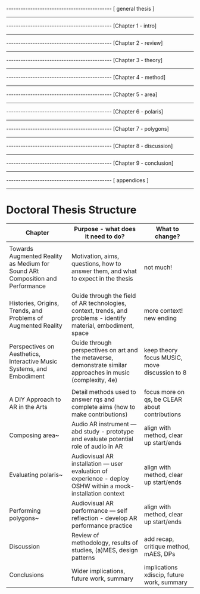 -------------------------------------------- [ general thesis ]
<!--    [ ] Outstanding Work
        Archiving
        [ ]     Statement on contenta availability -> email for access
        [ ]     Remove links to github in study chapters now that repo is at start
        Citations 2h
        [ ]     Check all citations in Zotero and in .bib
        [ ]     Decide on bibliography style
        Figures 4h 
        [ ]     Find sources for all figures used so far
        [ ]     Create Figure List
        [ ]     Add new figures to all chapters
            [ ] polaris Unity / Pd
            [ ] polygons Unity / Pd
            [ ] Discussion xrtspace new website
        [ ]     Figure placement, stacking, hspace etc.
        Tables 1h
        [ ]     Convert tables to LaTeX
        Punctuation 1h
        [ ]     Standardise quotation mark style in LaTeX
            [ ]     Single or double (British / American)
            [ ]     Fix to ` ' or `` ''
        [ ]     Check for double spcaes
        Footnotes 30m
        [ ]     Use of website links for non-citing material
        Frontmatter 1h
        [ ]     Complete acknowledgements
        [ ]     publications.tex layout
        Abstract 30m
        [ ]     Complete abstract text
        [ ]     abstract.tex layout and choose on name (summary?)
        Narrative / Voice 2h
        [ ]     Read chapter beginning / ends
        [ ]     1st or 3rd person?
        [ ]     Tenses
        LaTeX 2h
        [ ]     Enable hbox/vbox warnings and check all
        [ ]     Chapter styling, subtitle layout
        [ ]     Chapter Quote styling
        [ ]     Decide on clearpages and newpages and blankpages
        Vocabulary 1h
        [ ]     User, performer, immersant.
        [ ]     Another but I forgot
<!--    [x] Completed Work
--->
--------------------------------------------

-------------------------------------------- [Chapter 1 - intro]
<!--    [ ] Outstanding Work
        [ ]     Add working definitions
        [ ]     Re-draft
        [ ]     x
<!--    [x] Completed Work
        [x]     Chapter Quote
--->
--------------------------------------------

-------------------------------------------- [Chapter 2 - review]
<!--    [ ] Outstanding Work
        [ ]     Chapter Quote
        Include
        [ ]     Tanaka
        [ ]     Shaw
        [ ]     More context
<!--    [x] Completed Work
--->
--------------------------------------------
-------------------------------------------- [Chapter 3 - theory]
<!--    [ ] Outstanding Work
        [ ]     Trim quotes
<!--    [x] Completed Work
        [x]     Chapter Quote
--->
--------------------------------------------
-------------------------------------------- [Chapter 4 - method]
<!--    [ ] Outstanding Work
        [ ]     Chapter Quote
        [ ]     Look back at Miro diagram
        [ ]     x
<!--    [x] Completed Work
--->
--------------------------------------------
-------------------------------------------- [Chapter 5 - area]
<!--    [ ] Outstanding Work
        [ ]     Chapter Quote
        Documentation
        [ ]     Include study blog, repo, and wiki links.
        Other
        [ ]     Re-draft
        [ ]     Link to theory
        [ ]     Link to design patterns
        [ ]     x
<!--    [x] Completed Work
--->
--------------------------------------------
-------------------------------------------- [Chapter 6 - polaris]
<!--    [ ] Outstanding Work
        [ ]     Chapter Quote
        Documentation
        [ ]     Include study blog, repo, and wiki links.
        Other
        [ ]     Re-draft
        [ ]     Link to theory
        [ ]     Link to design patterns
        [ ]     iframes -> explain and do screenshots
        Ethics Statement
        [ ]     Pull what you want and move rest to appendix?
<!--    [x] Completed Work
--->
--------------------------------------------
-------------------------------------------- [Chapter 7 - polygons]
<!--    [ ] Outstanding Work
        Documentation
        [ ]     Include study blog, repo, and wiki links.
        Other
        [ ]     Tidy Pd patches - rename click+-
        [ ]     Tidy .cs scripts
        [ ]     Link fig: to github scripts and pd patches
        [ ]     Add Vincs <- dance and visuals but not music
        [ ]     Add Amy Brandon <- ar headset performances
<!--    [x] Completed Work
        [x]     Chapter Quote
--->
--------------------------------------------
-------------------------------------------- [Chapter 8 - discussion]
<!--    [ ] Outstanding Work
        Other
        [ ]     Re-Draft design patterns
        [ ]     EXPLAIN OOD
        [ ]     Consequences dp?
        [ ]     Include Ali Heston's framework for designing XR
<!--    [x] Completed Work
        [x]     Chapter Quote
--->
--------------------------------------------
-------------------------------------------- [Chapter 9 - conclusion]
<!--    [ ] Outstanding Work
        [ ]     Chapter Quote
        [ ]     x
<!--    [x] Completed Work
--->
--------------------------------------------
-------------------------------------------- [ appendices ]
<!--    [ ] Outstanding Work
        Complete GitHub wikis
        [ ]     area
                [ ]     audio interface
        [ ]     polaris
        [ ]     polygons
        area
        [ ]     List of videos
        [ ]     List of recordings
        [ ]     Blog
        [ ]     Guide
        polaris
        [ ]     List of videos
        [ ]     Blog
                [ ] tildes
        [ ]     Guide
        [ ]     Ethics statement
        polygons
        [ ]     List of videos
        [ ]     Blog
        [ ]     Guide
<!--    [x] Completed Work
        Create GitHub wikis
        [x]     area
        [x]     polaris
        [x]     polygons
        Layout
        [x]     Decide on appendix layout (Repository -> Thesis)
        area
        [x]     Link to blog, repository, wiki
        [x]     Code
        polaris
        [x]     Link to blog, repository, wiki
        [x]     Code
        [x]     Polaris Study Content
        polygons
        [x]     Link to blog, repository, wiki
        [x]     Code
--->
--------------------------------------------




























# Doctoral Thesis Structure
| Chapter                                                                       | Purpose - what does it need to do?                                                                               | What to change?                                |
| ----------------------------------------------------------------------------- | ---------------------------------------------------------------------------------------------------------------- | ---------------------------------------------- |
|                                                                               |                                                                                                                  |                                                |
| Towards Augmented Reality as Medium for Sound ARt Composition and Performance | Motivation, aims, questions, how to answer them, and what to expect in the thesis                                | not much!                                      |
| Histories, Origins, Trends, and Problems of Augmented Reality                 | Guide through the field of AR technologies, context, trends, and problems - identify material, embodiment, space | more context! new ending                       |
| Perspectives on Aesthetics, Interactive Music Systems, and Embodiment         | Guide through perspectives on art and the metaverse, demonstrate similar approaches in music (complexity, 4e)    | keep theory focus MUSIC, move discussion to 8  |
|                                                                               |                                                                                                                  |                                                |
| A DIY Approach to AR in the Arts                                              | Detail methods used to answer rqs and complete aims (how to make contributions)                                  | focus more on qs, be CLEAR about contributions |
| Composing area~                                                               | Audio AR instrument — abd study - prototype and evaluate potential role of audio in AR                           | align with method, clear up start/ends         |
| Evaluating polaris~                                                           | Audiovisual AR installation — user evaluation of experience - deploy OSHW within a mock-installation context     | align with method, clear up start/ends         |
| Performing polygons~                                                          | Audiovisual AR performance — self reflection - develop AR performance practice                                   | align with method, clear up start/ends         |
| Discussion                                                                    | Review of methodology, results of studies, (a)MES, design patterns                                               | add recap, critique method, mAES, DPs          |
| Conclusions                                                                   | Wider implications, future work, summary                                                                         | implications xdiscip, future work, summary     |